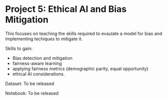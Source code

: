 # Project 5: Ethical AI and Bias Mitigation

This focuses on teaching the skills required to evaulate a model for bias and implementing techiques to mitigate it.

Skills to gain:
- Bias detection and mitigation
- fairness-aware learning
- applying fairness metrics (demographic parity, equal opportunity)
- ethical AI considerations.

Dataset: To be released

Notebook: To be released
